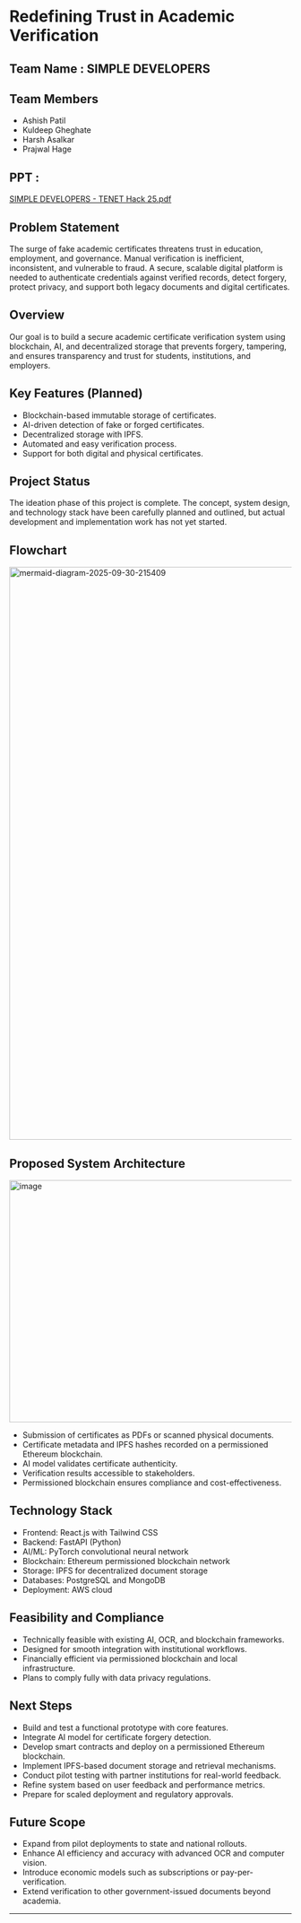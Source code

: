 # Redefining Trust in Academic Verification

## Team Name : SIMPLE DEVELOPERS

## Team Members
- Ashish Patil
- Kuldeep Gheghate
- Harsh Asalkar
- Prajwal Hage

## PPT :
[SIMPLE DEVELOPERS - TENET Hack 25.pdf](https://github.com/user-attachments/files/22625231/SIMPLE.DEVELOPERS.-.TENET.Hack.25.pdf)

## Problem Statement
The surge of fake academic certificates threatens trust in
education, employment, and governance. Manual verification
is inefficient, inconsistent, and vulnerable to fraud. A secure,
scalable digital platform is needed to authenticate
credentials against verified records, detect forgery, protect
privacy, and support both legacy documents and digital
certificates.

## Overview
Our goal is to build a secure academic certificate verification system using blockchain, AI, and decentralized storage that prevents forgery, tampering, and ensures transparency and trust for students, institutions, and employers.

## Key Features (Planned)
- Blockchain-based immutable storage of certificates.
- AI-driven detection of fake or forged certificates.
- Decentralized storage with IPFS.
- Automated and easy verification process.
- Support for both digital and physical certificates.

## Project Status
The ideation phase of this project is complete. The concept, system design, and technology stack have been carefully planned and outlined, but actual development and implementation work has not yet started.

## Flowchart
<img width="1880" height="1022" alt="mermaid-diagram-2025-09-30-215409" src="https://github.com/user-attachments/assets/78473bcf-6dca-45ec-90e5-031546887d7c" />

## Proposed System Architecture
<img width="746" height="432" alt="image" src="https://github.com/user-attachments/assets/8f26e9e8-2050-47f4-b3b1-e832ca1613f2" />

- Submission of certificates as PDFs or scanned physical documents.
- Certificate metadata and IPFS hashes recorded on a permissioned Ethereum blockchain.
- AI model validates certificate authenticity.
- Verification results accessible to stakeholders.
- Permissioned blockchain ensures compliance and cost-effectiveness.

## Technology Stack
- Frontend: React.js with Tailwind CSS
- Backend: FastAPI (Python)
- AI/ML: PyTorch convolutional neural network
- Blockchain: Ethereum permissioned blockchain network
- Storage: IPFS for decentralized document storage
- Databases: PostgreSQL and MongoDB
- Deployment: AWS cloud

## Feasibility and Compliance
- Technically feasible with existing AI, OCR, and blockchain frameworks.
- Designed for smooth integration with institutional workflows.
- Financially efficient via permissioned blockchain and local infrastructure.
- Plans to comply fully with data privacy regulations.

## Next Steps
- Build and test a functional prototype with core features.
- Integrate AI model for certificate forgery detection.
- Develop smart contracts and deploy on a permissioned Ethereum blockchain.
- Implement IPFS-based document storage and retrieval mechanisms.
- Conduct pilot testing with partner institutions for real-world feedback.
- Refine system based on user feedback and performance metrics.
- Prepare for scaled deployment and regulatory approvals.

## Future Scope
- Expand from pilot deployments to state and national rollouts.
- Enhance AI efficiency and accuracy with advanced OCR and computer vision.
- Introduce economic models such as subscriptions or pay-per-verification.
- Extend verification to other government-issued documents beyond academia.


---
